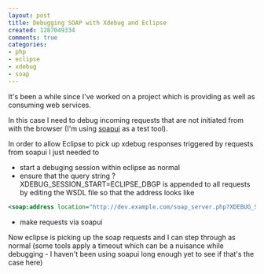 ```yaml
---
layout: post
title: Debugging SOAP with Xdebug and Eclipse
created: 1287049334
comments: true
categories:
- php
- eclipse
- xdebug
- soap
---
```

It's been a while since I've worked on a project which is providing as well as consuming web services.

In this case I need to debug incoming requests that are not initiated from with the browser (I'm using <a href="http://www.soapui.org/">soapui</a> as a test tool).

In order to allow Eclipse to pick up xdebug responses triggered by requests from soapui I just needed to


 * start a debuging session within eclipse as normal
 * ensure that the query string ?XDEBUG_SESSION_START=ECLIPSE_DBGP is appended to all requests by editing the WSDL file so that the address looks like
```xml
<soap:address location="http://dev.example.com/soap_server.php?XDEBUG_SESSION_START=ECLIPSE_DBGP"/>
```
 * make requests via soapui


Now eclipse is picking up the soap requests and I can step through as normal (some tools apply a timeout which can be a nuisance while debugging - I haven't been using soapui long enough yet to see if that's the case here)
